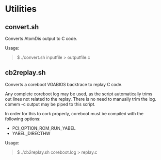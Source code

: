 Utilities
=========

## convert.sh ##

Converts AtomDis output to C code.

Usage:

> $ ./convert.sh inputfile > outputfile.c

## cb2replay.sh ##

Converts a coreboot VGABIOS backtrace to replay C code.

Any complete coreboot log may be used, as the script automatically trims out
lines not related to the replay. There is no need to manually trim the log.
cbmem -c output may be piped to this script.

In order for this to cork properly, coreboot must be compiled with the following
options:

* PCI_OPTION_ROM_RUN_YABEL
* YABEL_DIRECTHW

Usage:

> $ ./cb2replay.sh coreboot.log > replay.c
